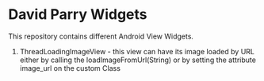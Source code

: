 # David Parry Widgets

This repository contains different Android View Widgets.
1. ThreadLoadingImageView - this view can have its image loaded by URL either by calling the loadImageFromUrl(String) or by setting the attribute image_url on the custom Class